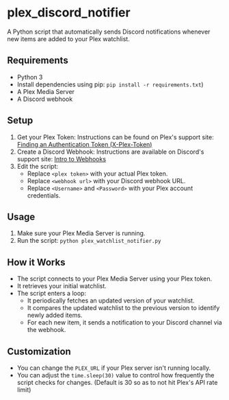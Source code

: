 # plex_discord_notifier

A Python script that automatically sends Discord notifications whenever new items are added to your Plex watchlist.

## Requirements

- Python 3
- Install dependencies using pip: `pip install -r requirements.txt`)
- A Plex Media Server
- A Discord webhook

## Setup

1. Get your Plex Token: Instructions can be found on Plex's support site: [Finding an Authentication Token (X-Plex-Token)](https://support.plex.tv/articles/204059436-finding-an-authentication-token-x-plex-token/)
2. Create a Discord Webhook: Instructions are available on Discord's support site: [Intro to Webhooks](https://support.discord.com/hc/en-us/articles/228383668-Intro-to-Webhooks)
3. Edit the script:
   - Replace `<plex token>` with your actual Plex token.
   - Replace `<webhook url>` with your Discord webhook URL.
   - Replace `<Username>` and `<Password>` with your Plex account credentials.

## Usage

1. Make sure your Plex Media Server is running.
2. Run the script: `python plex_watchlist_notifier.py`

## How it Works

- The script connects to your Plex Media Server using your Plex token.
- It retrieves your initial watchlist.
- The script enters a loop:
  - It periodically fetches an updated version of your watchlist.
  - It compares the updated watchlist to the previous version to identify newly added items.
  - For each new item, it sends a notification to your Discord channel via the webhook.

## Customization

- You can change the `PLEX_URL` if your Plex server isn't running locally.
- You can adjust the `time.sleep(30)` value to control how frequently the script checks for changes. (Default is 30 so as to not hit Plex's API rate limit)
